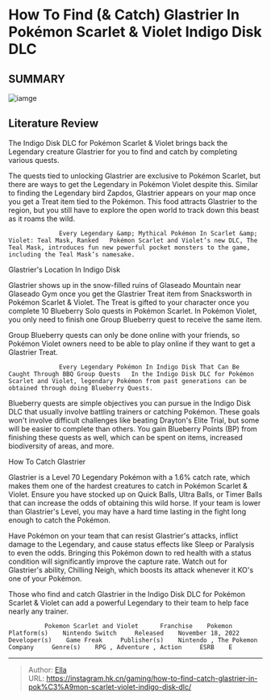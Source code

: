 # How To Find (&amp; Catch) Glastrier In Pokémon Scarlet &amp; Violet Indigo Disk DLC


## SUMMARY 

![iamge](https://static1.srcdn.com/wordpress/wp-content/uploads/2024/01/glastrier-from-indigo-disk.jpg)

## Literature Review

The Indigo Disk DLC for Pokémon Scarlet &amp; Violet brings back the Legendary creature Glastrier for you to find and catch by completing various quests.





The quests tied to unlocking Glastrier are exclusive to Pokémon Scarlet, but there are ways to get the Legendary in Pokémon Violet despite this. Similar to finding the Legendary bird Zapdos, Glastrier appears on your map once you get a Treat item tied to the Pokémon. This food attracts Glastrier to the region, but you still have to explore the open world to track down this beast as it roams the wild.




                  Every Legendary &amp; Mythical Pokémon In Scarlet &amp; Violet: Teal Mask, Ranked   Pokémon Scarlet and Violet’s new DLC, The Teal Mask, introduces fun new powerful pocket monsters to the game, including the Teal Mask’s namesake.   


 Glastrier&#39;s Location In Indigo Disk 
          

Glastrier shows up in the snow-filled ruins of Glaseado Mountain near Glaseado Gym once you get the Glastrier Treat item from Snacksworth in Pokémon Scarlet &amp; Violet. The Treat is gifted to your character once you complete 10 Blueberry Solo quests in Pokémon Scarlet. In Pokémon Violet, you only need to finish one Group Blueberry quest to receive the same item.



Group Blueberry quests can only be done online with your friends, so Pokémon Violet owners need to be able to play online if they want to get a Glastrier Treat.







                  Every Legendary Pokémon In Indigo Disk That Can Be Caught Through BBQ Group Quests   In the Indigo Disk DLC for Pokémon Scarlet and Violet, legendary Pokémon from past generations can be obtained through doing Blueberry Quests.   

Blueberry quests are simple objectives you can pursue in the Indigo Disk DLC that usually involve battling trainers or catching Pokémon. These goals won&#39;t involve difficult challenges like beating Drayton&#39;s Elite Trial, but some will be easier to complete than others. You gain Blueberry Points (BP) from finishing these quests as well, which can be spent on items, increased biodiversity of areas, and more.



 How To Catch Glastrier 
          

Glastrier is a Level 70 Legendary Pokémon with a 1.6% catch rate, which makes them one of the hardest creatures to catch in Pokémon Scarlet &amp; Violet. Ensure you have stocked up on Quick Balls, Ultra Balls, or Timer Balls that can increase the odds of obtaining this wild horse. If your team is lower than Glastrier&#39;s Level, you may have a hard time lasting in the fight long enough to catch the Pokémon.




Have Pokémon on your team that can resist Glastrier&#39;s attacks, inflict damage to the Legendary, and cause status effects like Sleep or Paralysis to even the odds. Bringing this Pokémon down to red health with a status condition will significantly improve the capture rate. Watch out for Glastrier&#39;s ability, Chilling Neigh, which boosts its attack whenever it KO&#39;s one of your Pokémon.

Those who find and catch Glastrier in the Indigo Disk DLC for Pokémon Scarlet &amp; Violet can add a powerful Legendary to their team to help face nearly any trainer.

              Pokemon Scarlet and Violet      Franchise    Pokemon     Platform(s)    Nintendo Switch     Released    November 18, 2022     Developer(s)    Game Freak     Publisher(s)    Nintendo , The Pokemon Company     Genre(s)    RPG , Adventure , Action     ESRB    E      


---

> Author: [Ella](https://instagram.hk.cn/)  
> URL: https://instagram.hk.cn/gaming/how-to-find-catch-glastrier-in-pok%C3%A9mon-scarlet-violet-indigo-disk-dlc/  

